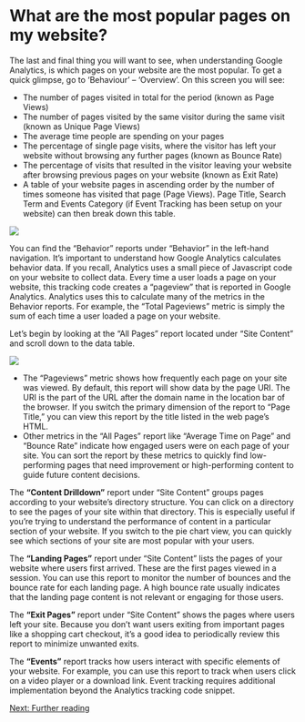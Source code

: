 What are the most popular pages on my website?
==============================================

The last and final thing you will want to see, when understanding Google Analytics, is which pages on your website are the most popular. To get a quick glimpse, go to ‘Behaviour’ – ‘Overview’. On this screen you will see:

*   The number of pages visited in total for the period (known as Page Views)
*   The number of pages visited by the same visitor during the same visit (known as Unique Page Views)
*   The average time people are spending on your pages
*   The percentage of single page visits, where the visitor has left your website without browsing any further pages (known as Bounce Rate)
*   The percentage of visits that resulted in the visitor leaving your website after browsing previous pages on your website (known as Exit Rate)
*   A table of your website pages in ascending order by the number of times someone has visited that page (Page Views). Page Title, Search Term and Events Category (if Event Tracking has been setup on your website) can then break down this table.

![](/public/images/what-are-the-most-popular-pages.jpg?width=500&height=375)

You can find the “Behavior” reports under “Behavior” in the left-hand navigation. It’s important to understand how Google Analytics calculates behavior data. If you recall, Analytics uses a small piece of Javascript code on your website to collect data. Every time a user loads a page on your website, this tracking code creates a “pageview” that is reported in Google Analytics. Analytics uses this to calculate many of the metrics in the Behavior reports. For example, the “Total Pageviews” metric is simply the sum of each time a user loaded a page on your website.

Let’s begin by looking at the “All Pages” report located under “Site Content” and scroll down to the data table.

![](/public/images/behaviour-reports-2.jpg?width=500&height=250)

*   The “Pageviews” metric shows how frequently each page on your site was viewed. By default, this report will show data by the page URI. The URI is the part of the URL after the domain name in the location bar of the browser. If you switch the primary dimension of the report to “Page Title,” you can view this report by the title listed in the web page’s HTML.
*   Other metrics in the “All Pages” report like “Average Time on Page” and “Bounce Rate” indicate how engaged users were on each page of your site. You can sort the report by these metrics to quickly find low-performing pages that need improvement or high-performing content to guide future content decisions.

The **“Content Drilldown”** report under “Site Content” groups pages according to your website’s directory structure. You can click on a directory to see the pages of your site within that directory. This is especially useful if you’re trying to understand the performance of content in a particular section of your website. If you switch to the pie chart view, you can quickly see which sections of your site are most popular with your users.

The **“Landing Pages”** report under “Site Content” lists the pages of your website where users first arrived. These are the first pages viewed in a session. You can use this report to monitor the number of bounces and the bounce rate for each landing page. A high bounce rate usually indicates that the landing page content is not relevant or engaging for those users.

The **“Exit Pages”** report under “Site Content” shows the pages where users left your site. Because you don’t want users exiting from important pages like a shopping cart checkout, it’s a good idea to periodically review this report to minimize unwanted exits.

The **“Events”** report tracks how users interact with specific elements of your website. For example, you can use this report to track when users click on a video player or a download link. Event tracking requires additional implementation beyond the Analytics tracking code snippet.

[Next: Further reading](/google-analytics-guide/further-reading/)